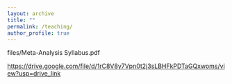 ```yaml
---
layout: archive
title: ""
permalink: /teaching/
author_profile: true
---
```

files/Meta-Analysis Syllabus.pdf

https://drive.google.com/file/d/1rC8V8y7Vpn0t2j3sLBHFkPDTaGQxwoms/view?usp=drive_link


